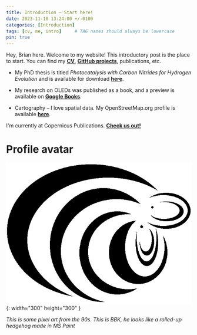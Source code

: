 ```yaml
---
title: Introduction – Start here!
date: 2023-11-18 13:24:00 +/-0100
categories: [Introduction]
tags: [cv, me, intro]     # TAG names should always be lowercase
pin: true
---
```


Hey, Brian here. Welcome to my website! This introductory post is the place to start. You can find my [**CV**](https://oscarbrownbread.github.io/about/), [**GitHub projects**](https://github.com/OscarBrownbread), publications, etc.

- My PhD thesis is titled _Photocatalysis with Carbon Nitrides for Hydrogen Evolution_ and is available for download [**here**](https://edoc.ub.uni-muenchen.de/21034/).

- My research on OLEDs was published as a book, and a preview is available on [**Google Books**](https://books.google.de/books/about/Porphyrin_Materials_for_Organic_Light_Em.html?id=vX9kD9FFg9sC).

- Cartography – I love spatial data. My OpenStreetMap.org profile is available [**here**](https://www.openstreetmap.org/user/OscarBrownbread).

I'm currently at Copernicus Publications. [**Check us out!**](https://publications.copernicus.org)


# Profile avatar

![BBK](/assets/img/images/BBK.png){: width="300" height="300" }

_This is some pixel art from the 90s. This is BBK, he looks like a rolled-up hedgehog made in MS Paint_

